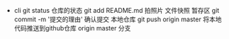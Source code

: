 - cli 
    git status   仓库的状态
    git add README.md   拍照片 文件快照   暂存区
    git commit -m '提交的理由'  确认提交 本地仓库
    git push origin master  将本地代码推送到github仓库  origin master 分支